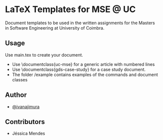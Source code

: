 
# LaTeX Templates for MSE @ UC

Document templates to be used in the written assignments for the Masters in Software Engineering at University of Coimbra.


## Usage

Use main.tex to create your document.
- Use \documentclass{uc-mse} for a generic article with numbered lines
- Use \documentclass{gds-case-study} for a case study document.
- The folder /example contains examples of the commands and document classes

## Author

- [@ivanajimura](https://github.com/ivanajimura/)

## Contributors

- Jéssica Mendes
